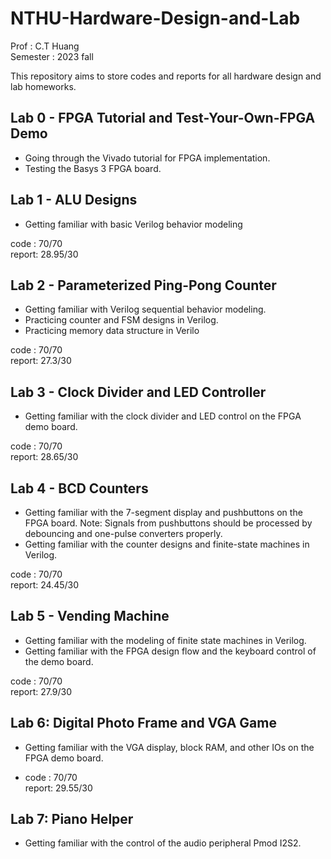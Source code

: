 # NTHU-Hardware-Design-and-Lab

Prof : C.T Huang <br>
Semester : 2023 fall

This repository aims to store codes and reports for all hardware design and lab homeworks.

## Lab 0 -  FPGA Tutorial and Test-Your-Own-FPGA Demo

* Going through the Vivado tutorial for FPGA implementation.
* Testing the Basys 3 FPGA board.

## Lab 1 - ALU Designs

* Getting familiar with basic Verilog behavior modeling

code  : 70/70 <br>
report: 28.95/30

## Lab 2 -  Parameterized Ping-Pong Counter

* Getting familiar with Verilog sequential behavior modeling.
* Practicing counter and FSM designs in Verilog.
* Practicing memory data structure in Verilo

code  : 70/70 <br>
report: 27.3/30

## Lab 3 - Clock Divider and LED Controller

* Getting familiar with the clock divider and LED control on the FPGA demo board.
  
code  : 70/70 <br>
report: 28.65/30

## Lab 4 - BCD Counters

* Getting familiar with the 7-segment display and pushbuttons on the FPGA board.
Note: Signals from pushbuttons should be processed by debouncing and one-pulse 
converters properly.
*  Getting familiar with the counter designs and finite-state machines in Verilog.

code  : 70/70 <br>
report: 24.45/30

## Lab 5 - Vending Machine

* Getting familiar with the modeling of finite state machines in Verilog.
* Getting familiar with the FPGA design flow and the keyboard control of the demo
board.

code  : 70/70 <br>
report: 27.9/30

## Lab 6: Digital Photo Frame and VGA Game

*  Getting familiar with the VGA display, block RAM, and other IOs on the FPGA demo
board.

* code  : 70/70 <br>
  report: 29.55/30

## Lab 7: Piano Helper
*  Getting familiar with the control of the audio peripheral Pmod I2S2.